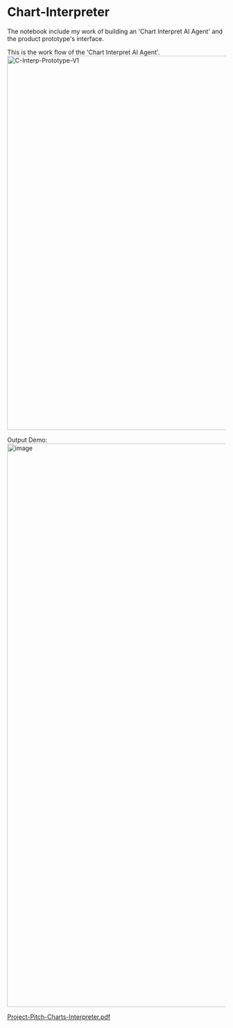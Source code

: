 # Chart-Interpreter
The notebook include my work of building an 'Chart Interpret AI Agent' and the product prototype's interface.

This is the work flow of the 'Chart Interpret AI Agent'.
<img width="862" alt="C-Interp-Prototype-V1" src="https://github.com/user-attachments/assets/0eda87cc-1ca1-4a52-9550-0244a151224e" />

Output Demo:
<img width="1298" alt="image" src="https://github.com/user-attachments/assets/6d31945f-d3e9-434e-8d93-e2da7d607fd7" />

[Project-Pitch-Charts-Interpreter.pdf](https://github.com/user-attachments/files/19439380/Project-Pitch-Charts-Interpreter.pdf)
